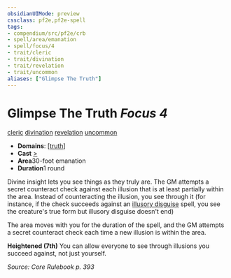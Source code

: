 ```yaml
---
obsidianUIMode: preview
cssclass: pf2e,pf2e-spell
tags:
- compendium/src/pf2e/crb
- spell/area/emanation
- spell/focus/4
- trait/cleric
- trait/divination
- trait/revelation
- trait/uncommon
aliases: ["Glimpse The Truth"]
---
```

# Glimpse The Truth *Focus 4*   
[cleric](../../Rules/traits/cleric.md)  [divination](../../Rules/traits/divination.md)  [revelation](../../Rules/traits/revelation.md)  [uncommon](../../Rules/traits/uncommon.md)  

- **Domains**: [[truth](../setting/domains.md#Truth)]
- **Cast** [>](../../Rules/core-rulebook/chapter-9-playing-the-game.md#Actions "Single Action") 
- **Area**30-foot emanation
- **Duration**1 round

Divine insight lets you see things as they truly are. The GM attempts a secret counteract check against each illusion that is at least partially within the area. Instead of counteracting the illusion, you see through it (for instance, if the check succeeds against an [illusory disguise](illusory-disguise.md) spell, you see the creature's true form but illusory disguise doesn't end)

The area moves with you for the duration of the spell, and the GM attempts a secret counteract check each time a new illusion is within the area.

**Heightened (7th)** You can allow everyone to see through illusions you succeed against, not just yourself.

*Source: Core Rulebook p. 393*